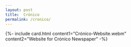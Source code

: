 ```yaml
---
layout: post
title:  Crónico
permalink: /cronico/
---
```


{%- include card.html content1="Crónico-Website.webm" content2="Website for Crónico Newspaper"  -%}

